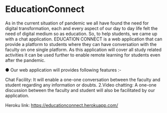 # EducationConnect
As in the current situation of pandemic we all have found the need for digital transformation, each and every aspect of our day to day life felt the need of digital medium so as education. So, to help students, we came up with a chat application. EDUCATION CONNECT is a web application that can provide a platform to students where they can have conversation with the faculty on one single platform. As this application will cover all study related activities it can be used further to enable remote learning for students even after the pandemic.

● Our web application will provides following features :-

Chat Facility: It will enable a one-one conversation between the faculty and student regarding any information or doubts.
2.Video chatting: A one-one discussion between the faculty and student will also be facilitated by our application.

Heroku link: https://educationconnect.herokuapp.com/
